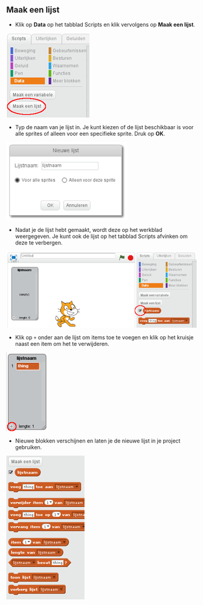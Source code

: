 ## Maak een lijst

+ Klik op **Data** op het tabblad Scripts en klik vervolgens op **Maak een lijst**.

![Make a list](images/make-a-list.png)

+ Typ de naam van je lijst in. Je kunt kiezen of de lijst beschikbaar is voor alle sprites of alleen voor een specifieke sprite. Druk op **OK**.

![List name](images/list-name.png)

+ Nadat je de lijst hebt gemaakt, wordt deze op het werkblad weergegeven. Je kunt ook de lijst op het tabblad Scripts afvinken om deze te verbergen.

![List show/hide](images/list-show-hide.png)

+ Klik op `+` onder aan de lijst om items toe te voegen en klik op het kruisje naast een item om het te verwijderen.

![List show/hide](images/list-add-delete.png)

+ Nieuwe blokken verschijnen en laten je de nieuwe lijst in je project gebruiken.

![List blocks](images/list-blocks.png)